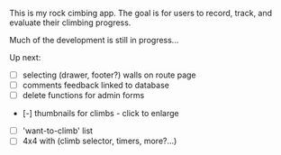 This is my rock cimbing app.
The goal is for users to record, track, and evaluate their climbing progress.

Much of the development is still in progress...

Up next:

- [ ] selecting (drawer, footer?) walls on route page
- [ ] comments feedback linked to database
- [ ] delete functions for admin forms
- [-] thumbnails for climbs - click to enlarge
- [ ] 'want-to-climb' list
- [ ] 4x4 with (climb selector, timers, more?...)
